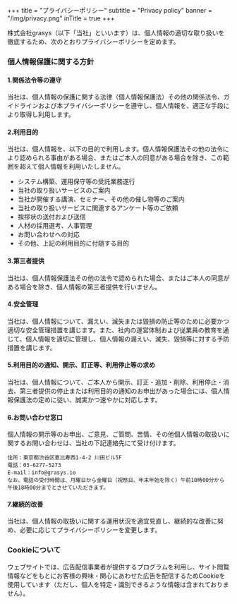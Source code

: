 +++
title = "プライバシーポリシー"
subtitle = "Privacy policy"
banner = "/img/privacy.png"
inTitle = true
+++

株式会社grasys（以下「当社」といいます）は、個人情報の適切な取り扱いを徹底するため、次のとおりプライバシーポリシーを定めます。

### 個人情報保護に関する方針

#### 1.関係法令等の遵守
当社は、個人情報の保護に関する法律（個人情報保護法）その他の関係法令、ガイドラインおよび本プライバシーポリシーを遵守し、個人情報を、適正な手段により取得し利用します。

#### 2.利用目的
当社は、個人情報を、以下の目的で利用します。個人情報保護法その他の法令により認められる事由がある場合、またはご本人の同意がある場合を除き、この範囲を超えて個人情報を利用いたしません。

* システム構築、運用保守等の受託業務遂行
* 当社の取り扱いサービスのご案内
* 当社が開催する講演、セミナー、その他の催し物等のご案内
* 当社の取り扱いサービスに関連するアンケート等のご依頼
* 挨拶状の送付および送信
* 人材の採用選考、人事管理
* お問い合わせへの対応
* その他、上記の利用目的に付随する目的

#### 3.第三者提供
当社は、個人情報保護法その他の法令で認められた場合、またはご本人の同意がある場合を除き、個人情報の第三者提供を行いません。

#### 4.安全管理
当社は、個人情報について、漏えい、滅失または毀損の防止等のために必要かつ適切な安全管理措置を講じます。また、社内の運営体制および従業員の教育を通じて、個人情報を適切に管理し、個人情報の漏えい、滅失、毀損等に対する予防措置を講じます。

#### 5.利用目的の通知、開示、訂正等、利用停止等の求め
当社は、個人情報について、ご本人から開示、訂正・追加・削除、利用停止・消去、第三者提供の停止または利用目的の通知のお申出があった場合には、個人情報保護法の定めに従い、誠実かつ速やかに対応します。

#### 6.お問い合わせ窓口
個人情報の開示等のお申出、ご意見、ご質問、苦情、その他個人情報の取扱いに関するお問い合わせは、当社の下記連絡先にて受け付けます。

	住所：東京都渋谷区恵比寿西1-4-2 川田ビル5F
	電話：03-6277-5273
	E-mail：info@grasys.io
	なお、電話の受付時間は、月曜日から金曜日（祝祭日、年末年始を除く）午前10時00分から午後18時00分までとさせていただきます。

#### 7.継続的改善
当社は、個人情報の取扱いに関する運用状況を適宜見直し、継続的な改善に努め、必要に応じてプライバシーポリシーを変更します。

### Cookieについて
ウェブサイトでは、広告配信事業者が提供するプログラムを利用し、サイト閲覧情報などをもとにお客様の興味・関心にあわせた広告を配信するためCookieを使用しています（ただし、個人を特定・識別できるような情報は含まれておりません）。